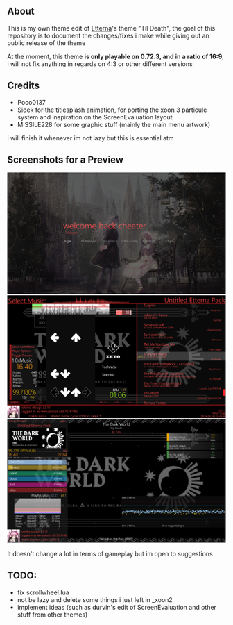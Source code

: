 ## About 

This is my own theme edit of [Etterna](https://github.com/etternagame/etterna)'s theme "Til Death", the goal of this repository is to document the changes/fixes i make while giving out an public release of the theme 

At the moment, this theme **is only playable on 0.72.3, and in a ratio of 16:9**, i will not fix anything in regards on 4:3 or other different versions

## Credits

- Poco0137
- Sidek for the titlesplash animation, for porting the xoon 3 particule system and inspiration on the ScreenEvaluation layout
- MISSILE228 for some graphic stuff (mainly the main menu artwork)
  
i will finish it whenever im not lazy but this is essential atm 

## Screenshots for a Preview 

<img src="https://raw.githubusercontent.com/ifwas/reimuboobs-theme/main/Graphics/screenshotsexample/1.png"/>
<img src="https://raw.githubusercontent.com/ifwas/reimuboobs-theme/main/Graphics/screenshotsexample/2.png"/>
<img src="https://raw.githubusercontent.com/ifwas/reimuboobs-theme/main/Graphics/screenshotsexample/3.png"/>

It doesn't change a lot in terms of gameplay but im open to suggestions

## TODO:

- fix scrollwheel.lua 
- not be lazy and delete some things i just left in _xoon2
- implement ideas (such as durvin's edit of ScreenEvaluation and other stuff from other themes)
